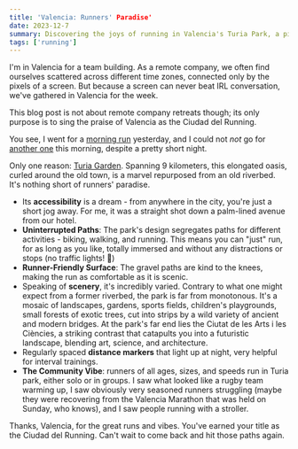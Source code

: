 ```yaml
---
title: 'Valencia: Runners' Paradise'
date: 2023-12-7
summary: Discovering the joys of running in Valencia's Turia Park, a picturesque blend of nature and urban charm, diverse crowds, and runner-friendly features.
tags: ['running']
---
```



I'm in Valencia for a team building. As a remote company, we often find ourselves scattered across different time zones, connected only by the pixels of a screen. But because a screen can never beat IRL conversation, we've gathered in Valencia for the week.

This blog post is not about remote company retreats though; its only purpose is to sing the praise of Valencia as the Ciudad del Running.

You see, I went for a [morning run](https://www.strava.com/activities/10336173198) yesterday, and I could not _not_ go for [another one](https://www.strava.com/activities/10341462306) this morning, despite a pretty short night.

Only one reason: [Turia Garden](https://www.visitvalencia.com/en/what-to-see-valencia/turia-gardens). Spanning 9 kilometers, this elongated oasis, curled around the old town, is a marvel repurposed from an old riverbed. It's nothing short of runners' paradise.

* Its **accessibility** is a dream - from anywhere in the city, you're just a short jog away. For me, it was a straight shot down a palm-lined avenue from our hotel.
* **Uninterrupted Paths**: The park's design segregates paths for different activities - biking, walking, and running. This means you can "just" run, for as long as you like, totally immersed and without any distractions or stops (no traffic lights! 🚦)
* **Runner-Friendly Surface**: The gravel paths are kind to the knees, making the run as comfortable as it is scenic.
* Speaking of **scenery**, it's incredibly varied. Contrary to what one might expect from a former riverbed, the park is far from monotonous. It's a mosaic of landscapes, gardens, sports fields, children's playgrounds, small forests of exotic trees, cut into strips by a wild variety of ancient and modern bridges. At the park's far end lies the Ciutat de les Arts i les Ciències, a striking contrast that catapults you into a futuristic landscape, blending art, science, and architecture.
* Regularly spaced **distance markers** that light up at night, very helpful for interval trainings.
* **The Community Vibe**: runners of all ages, sizes, and speeds run in Turia park, either solo or in groups. I saw what looked like a rugby team warming up, I saw obviously very seasoned runners struggling (maybe they were recovering from the Valencia Marathon that was held on Sunday, who knows), and I saw people running with a stroller.

Thanks, Valencia, for the great runs and vibes. You've earned your title as the Ciudad del Running. Can't wait to come back and hit those paths again.

